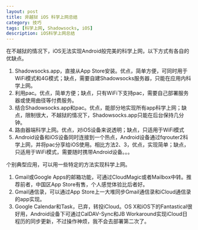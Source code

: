 ```yaml
---
layout: post
title: 非越狱 iOS 科学上网总结
category: 技巧
tags: [科学上网, Shadowsocks, iOS]
description: iOS科学上网总结
---
```


在不越狱的情况下，iOS无法实现Android般完美的科学上网，以下方式有各自的优缺点。

1. Shadowsocks.app，直接从App Store安装。优点，简单方便，可同时用于WiFi模式和4G模式；缺点，需要自建Shadowsocks服务器，只能在应用内科学上网。
2. 利用pac。优点，简单方便；缺点，只有WiFi下支持pac，需要自己部署服务器或使用曲径等付费服务。
3. 结合Shadowsocks.app和pac。优点，能部分地实现所有app科学上网；缺点，限制很大，不越狱的情况下，Shadowsocks.app只能在后台保持几分钟。
4. 路由器端科学上网。优点，对iOS设备来说透明；缺点，只适用于WiFi模式
5. Android设备和iOS设备同时连接到一个热点，Android设备通过fqrouter2科学上网，并将pac分享给iOS使用。相比方法2、3，优点，实现简单；缺点，只适用于WiFi模式，需要随时携带Android设备。。。

个别典型应用，可以用一些特定的方法实现科学上网。

1. Gmail或Google Apps的邮箱功能，可通过CloudMagic或者Mailbox中转。推荐前者，中国区App Store有售，个人感觉体验比后者好。
2. Gmail通信录，可以通过App Store上一大堆同步Gmail通信录和iCloud通信录的app实现。
3. Google Calendar和Task，已弃，转投iCloud。OS X和iOS下的Fantastical很好用，Android设备下可通过CalDAV-Sync和JB Workaround实现iCloud日程历的同步更新，不过操作神烦，我不会去部署第二次了。